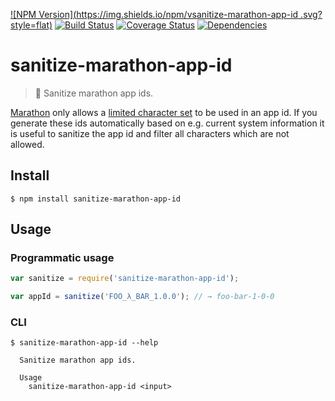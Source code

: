 [![NPM Version](https://img.shields.io/npm/vsanitize-marathon-app-id .svg?style=flat)](https://www.npmjs.org/package/sanitize-marathon-app-id)
[![Build Status](https://img.shields.io/travis/holidaycheck/sanitize-marathon-app-id/master.svg?style=flat)](https://travis-ci.org/holidaycheck/sanitize-marathon-app-id)
[![Coverage Status](https://img.shields.io/coveralls/holidaycheck/sanitize-marathon-app-id.svg?style=flat)](https://coveralls.io/r/holidaycheck/sanitize-marathon-app-id)
[![Dependencies](http://img.shields.io/david/holidaycheck/sanitize-marathon-app-id.svg?style=flat)](https://david-dm.org/holidaycheck/sanitize-marathon-app-id)

# sanitize-marathon-app-id

> :put_litter_in_its_place: Sanitize marathon app ids.

[Marathon](https://mesosphere.github.io/marathon) only allows a [limited character set](https://mesosphere.github.io/marathon/docs/rest-api.html#id) to be used in an app id.
If you generate these ids automatically based on e.g. current system information it is useful to sanitize the app id and filter all characters which are not allowed.

## Install

```
$ npm install sanitize-marathon-app-id
```

## Usage

### Programmatic usage

```js
var sanitize = require('sanitize-marathon-app-id');

var appId = sanitize('FOO_λ_BAR_1.0.0'); // → foo-bar-1-0-0
```

### CLI

```
$ sanitize-marathon-app-id --help

  Sanitize marathon app ids.

  Usage
    sanitize-marathon-app-id <input>
```
